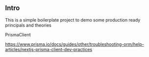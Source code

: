 ## Intro
This is a simple boilerplate project to demo some production ready principals and theories  


PrismaClient

https://www.prisma.io/docs/guides/other/troubleshooting-orm/help-articles/nextjs-prisma-client-dev-practices

